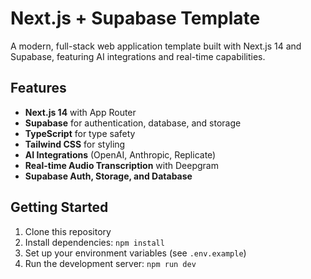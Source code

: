 # Next.js + Supabase Template

A modern, full-stack web application template built with Next.js 14 and Supabase, featuring AI integrations and real-time capabilities.

## Features

- **Next.js 14** with App Router
- **Supabase** for authentication, database, and storage
- **TypeScript** for type safety
- **Tailwind CSS** for styling
- **AI Integrations** (OpenAI, Anthropic, Replicate)
- **Real-time Audio Transcription** with Deepgram
- **Supabase Auth, Storage, and Database**

## Getting Started

1. Clone this repository
2. Install dependencies: `npm install`
3. Set up your environment variables (see `.env.example`)
4. Run the development server: `npm run dev`